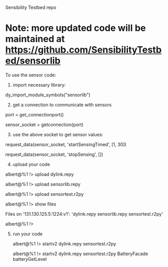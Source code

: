 Sensibility Testbed repo

Note: more updated code will be maintained at https://github.com/SensibilityTestbed/sensorlib
======

To use the sensor code:

1. import necessary library:

  dy_import_module_symbols("sensorlib")

2. get a connection to communicate with sensors
  
  port = get_connectionport()
  
  sensor_socket = getconnection(port)

3. use the above socket to get sensor values:

  request_data(sensor_socket, 'startSensingTimed', [1, 30])
  
  request_data(sensor_socket, 'stopSensing', [])

4. upload your code

  albert@%1 !> upload dylink.repy
  
  albert@%1 !> upload sensorlib.repy 
  
  albert@%1 !> upload sensortest.r2py
  
  albert@%1 !> show files
  
  Files on '131.130.125.5:1224:v1': 'dylink.repy sensorlib.repy sensortest.r2py'
  
  albert@%1 !>

5. run your code

   albert@%1 !> startv2 dylink.repy sensortest.r2py 
   
   albert@%1 !> startv2 dylink.repy sensortest.r2py BatteryFacade batteryGetLevel
